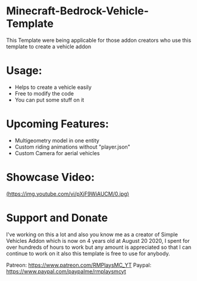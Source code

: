 # Minecraft-Bedrock-Vehicle-Template
This Template were being applicable for those addon creators who use this template to create a vehicle addon

# Usage:
- Helps to create a vehicle easily
- Free to modify the code
- You can put some stuff on it

# Upcoming Features:
- Multigeometry model in one entity
- Custom riding animations without "player.json"
- Custom Camera for aerial vehicles

# Showcase Video:
[(https://img.youtube.com/vi/pXjF9WiAUCM/0.jpg)](https://www.youtube.com/watch?v=pXjF9WiAUCM)

# Support and Donate
I've working on this a lot and also you know me as a creator of Simple Vehicles Addon which is now on 4 years old at August 20 2020, I spent for over hundreds of hours to work but any amount is appreciated so that I can continue to work on it also this template is free to use for anybody.

Patreon: https://www.patreon.com/RMPlaysMC_YT
Paypal: https://www.paypal.com/paypalme/rmplaysmcyt
